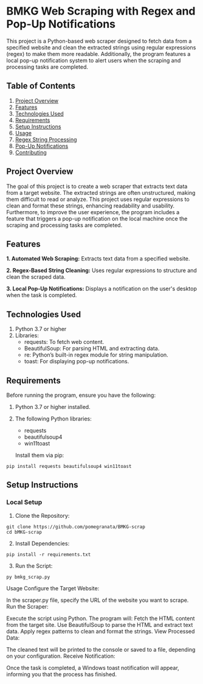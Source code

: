 # BMKG Web Scraping with Regex and Pop-Up Notifications
This project is a Python-based web scraper designed to fetch data from a specified website and clean the extracted strings using regular expressions (regex) to make them more readable. Additionally, the program features a local pop-up notification system to alert users when the scraping and processing tasks are completed.

## Table of Contents
1. [Project Overview]()
2. [Features]()
3. [Technologies Used]()
4. [Requirements]()
5. [Setup Instructions]()
6. [Usage]()
7. [Regex String Processing]()
8. [Pop-Up Notifications]()
9. [Contributing]()

## Project Overview

The goal of this project is to create a web scraper that extracts text data from a target website. The extracted strings are often unstructured, making them difficult to read or analyze. This project uses regular expressions to clean and format these strings, enhancing readability and usability. Furthermore, to improve the user experience, the program includes a feature that triggers a pop-up notification on the local machine once the scraping and processing tasks are completed.

## Features

**1. Automated Web Scraping:** Extracts text data from a specified website.

**2. Regex-Based String Cleaning:** Uses regular expressions to structure and clean the scraped data.

**3. Local Pop-Up Notifications:** Displays a notification on the user's desktop when the task is completed.

## Technologies Used

1. Python 3.7 or higher
2. Libraries:
    * requests: To fetch web content.
    * BeautifulSoup: For parsing HTML and extracting data.
    * re: Python’s built-in regex module for string manipulation.
    * toast: For displaying pop-up notifications.

## Requirements
Before running the program, ensure you have the following:

1. Python 3.7 or higher installed.
2. The following Python libraries:
    * requests
    * beautifulsoup4
    * win11toast

    Install them via pip:
```
pip install requests beautifulsoup4 win11toast
```

## Setup Instructions

### Local Setup

1. Clone the Repository:
```
git clone https://github.com/pomegranata/BMKG-scrap
cd bMKG-scrap
```

2. Install Dependencies:
```
pip install -r requirements.txt
```

3. Run the Script:
```
py bmkg_scrap.py
```

Usage
Configure the Target Website:

In the scraper.py file, specify the URL of the website you want to scrape.
Run the Scraper:

Execute the script using Python. The program will:
Fetch the HTML content from the target site.
Use BeautifulSoup to parse the HTML and extract text data.
Apply regex patterns to clean and format the strings.
View Processed Data:

The cleaned text will be printed to the console or saved to a file, depending on your configuration.
Receive Notification:

Once the task is completed, a Windows toast notification will appear, informing you that the process has finished.